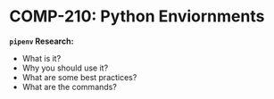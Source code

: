 # COMP-210: Python Enviornments

**`pipenv` Research:**

* What is it?
* Why you should use it?
* What are some best practices?
* What are the commands?
